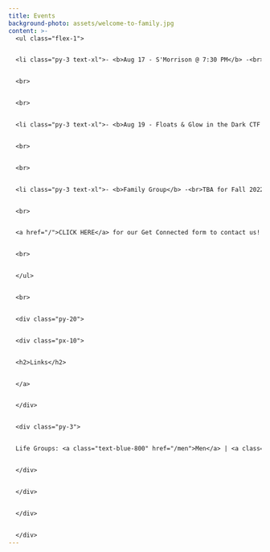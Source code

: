 ```yaml
---
title: Events
background-photo: assets/welcome-to-family.jpg
content: >-
  <ul class="flex-1">


  <li class="py-3 text-xl">- <b>Aug 17 - S'Morrison @ 7:30 PM</b> -<br>Meet a new friend over free s'mores at the Morrison Basketball Court area!


  <br>


  <br>


  <li class="py-3 text-xl">- <b>Aug 19 - Floats & Glow in the Dark CTF @ 8:30 PM</b> -<br>Come enjoy an ice cream float with various cola choices to choose from. Once it's dark, we'll play glow-in-the-dark capture the flag!


  <br>


  <br>


  <li class="py-3 text-xl">- <b>Family Group</b> -<br>TBA for Fall 2022


  <br>


  <a href="/">CLICK HERE</a> for our Get Connected form to contact us!


  <br>


  </ul>


  <br>


  <div class="py-20">


  <div class="px-10">


  <h2>Links</h2>


  </a>


  </div>


  <div class="py-3">


  Life Groups: <a class="text-blue-800" href="/men">Men</a> | <a class="text-blue-800" href="/women">Women</a>


  </div>


  </div>


  </div>


  </div>
---
```

